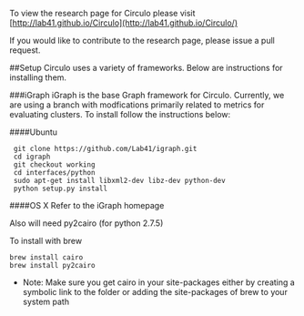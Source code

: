 To view the research page for Circulo please visit [http://lab41.github.io/Circulo](http://lab41.github.io/Circulo/)

If you would like to contribute to the research page, please issue a pull request.


##Setup
Circulo uses a variety of frameworks. Below are instructions for installing them.

###iGraph
iGraph is the base Graph framework for Circulo. Currently, we are using a branch with modfications primarily related to metrics for evaluating clusters. To install follow the instructions below:

####Ubuntu
```
 git clone https://github.com/Lab41/igraph.git
 cd igraph
 git checkout working
 cd interfaces/python
 sudo apt-get install libxml2-dev libz-dev python-dev
 python setup.py install
```

####OS X
Refer to the iGraph homepage

Also will need py2cairo (for python 2.7.5)

To install with brew
    
    brew install cairo
    brew install py2cairo
- Note: Make sure you get cairo in your site-packages either by creating a symbolic link to the folder or adding the site-packages of brew to your system path


